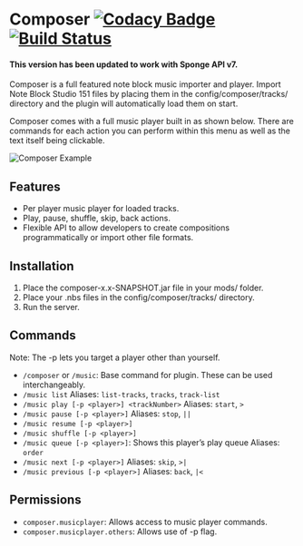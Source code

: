 # Composer [![Codacy Badge](https://api.codacy.com/project/badge/Grade/e14287e74fb44aeeb1c294ff7959076e)](https://www.codacy.com/app/sarhatabaot/Composer?utm_source=github.com&amp;utm_medium=referral&amp;utm_content=sarhatabaot/Composer&amp;utm_campaign=Badge_Grade) [![Build Status](https://travis-ci.org/sarhatabaot/Composer.svg?branch=api-7)](https://travis-ci.org/sarhatabaot/Composer)

#### This version has been updated to work with Sponge API v7.
Composer is a full featured note block music importer and player. Import Note Block Studio 151 files by placing them in the config/composer/tracks/ directory and the plugin will automatically load them on start.

Composer comes with a full music player built in as shown below. There are commands for each action you can perform within this menu as well as the text itself being clickable.

![Composer Example](https://forums-cdn.spongepowered.org/uploads/default/original/2X/6/65d7ce176196e1cdb95d2872a431e0d942eb935c.png)

## Features
* Per player music player for loaded tracks.
* Play, pause, shuffle, skip, back actions.
* Flexible API to allow developers to create compositions programmatically or import other file formats.

## Installation
1. Place the composer-x.x-SNAPSHOT.jar file in your mods/ folder.
2. Place your .nbs files in the config/composer/tracks/ directory.
3. Run the server.

## Commands
Note: The -p lets you target a player other than yourself.
* `/composer` or `/music`: Base command for plugin. These can be used interchangeably.
* `/music list`
        Aliases: `list-tracks`, `tracks`, `track-list`
* `/music play [-p <player>] <trackNumber>`
        Aliases: `start`, `>`
* `/music pause [-p <player>]`
        Aliases: `stop`, `||`
* `/music resume [-p <player>]`
* `/music shuffle [-p <player>]`
* `/music queue [-p <player>]`: Shows this player’s play queue
        Aliases: `order`
* `/music next [-p <player>]`
        Aliases: `skip`, `>|`
* `/music previous [-p <player>]`
        Aliases: `back`, `|<`
        
## Permissions
* `composer.musicplayer`: Allows access to music player commands.
* `composer.musicplayer.others`: Allows use of -p flag.


